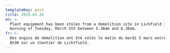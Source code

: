 ```yaml
---
templateKey: post
title: 2019.03.26
en: >-
  Plant equipment has been stolen from a demolition site in Lichfield in the
  morning of Tuesday, March 5th between 5.30am and 6.30am.
fr: >-
  Des engins de démolition ont été volés le matin du mardi 5 mars entre 5h30 et
  6h30 sur un chantier de Lichtfield.
---
```


